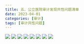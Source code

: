```yaml
---
title: 五、公立医院审计发现共性问题清单
date: 2023-04-01
categories: [审计]
tags: [审计共性问题]
---
```

![](https://img.richfan.site/audit/审计发现共性问题清单/五、公立医院审计发现共性问题清单/公立医院审计发现共性问题清单_页面_049.webp)
![](https://img.richfan.site/audit/审计发现共性问题清单/五、公立医院审计发现共性问题清单/公立医院审计发现共性问题清单_页面_050.webp)
![](https://img.richfan.site/audit/审计发现共性问题清单/五、公立医院审计发现共性问题清单/公立医院审计发现共性问题清单_页面_051.webp)
![](https://img.richfan.site/audit/审计发现共性问题清单/五、公立医院审计发现共性问题清单/公立医院审计发现共性问题清单_页面_052.webp)
![](https://img.richfan.site/audit/审计发现共性问题清单/五、公立医院审计发现共性问题清单/公立医院审计发现共性问题清单_页面_053.webp)
![](https://img.richfan.site/audit/审计发现共性问题清单/五、公立医院审计发现共性问题清单/公立医院审计发现共性问题清单_页面_054.webp)
![](https://img.richfan.site/audit/审计发现共性问题清单/五、公立医院审计发现共性问题清单/公立医院审计发现共性问题清单_页面_055.webp)
![](https://img.richfan.site/audit/审计发现共性问题清单/五、公立医院审计发现共性问题清单/公立医院审计发现共性问题清单_页面_056.webp)
